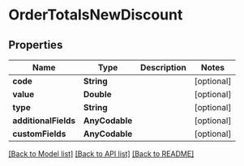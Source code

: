 # OrderTotalsNewDiscount

## Properties
Name | Type | Description | Notes
------------ | ------------- | ------------- | -------------
**code** | **String** |  | [optional] 
**value** | **Double** |  | [optional] 
**type** | **String** |  | [optional] 
**additionalFields** | **AnyCodable** |  | [optional] 
**customFields** | **AnyCodable** |  | [optional] 

[[Back to Model list]](../README.md#documentation-for-models) [[Back to API list]](../README.md#documentation-for-api-endpoints) [[Back to README]](../README.md)


